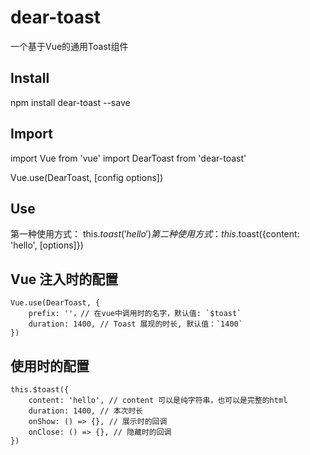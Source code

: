 
# dear-toast
一个基于Vue的通用Toast组件

## Install

  npm install dear-toast --save

## Import

  import Vue from 'vue'
  import DearToast from 'dear-toast'

  Vue.use(DearToast, [config options])

## Use

  第一种使用方式： this.$toast('hello')
  第二种使用方式： this.$toast({content: 'hello', [options]})

## Vue 注入时的配置

    Vue.use(DearToast, {
        prefix: ''，// 在vue中调用时的名字，默认值: `$toast`
        duration: 1400, // Toast 展现的时长, 默认值：`1400`
    })


## 使用时的配置

    this.$toast({
        content: 'hello', // content 可以是纯字符串，也可以是完整的html
        duration: 1400, // 本次时长
        onShow: () => {}, // 展示时的回调
        onClose: () => {}, // 隐藏时的回调
    })




